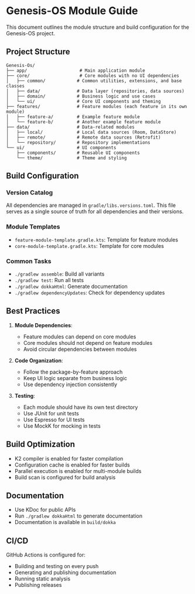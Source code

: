 # Genesis-OS Module Guide

This document outlines the module structure and build configuration for the Genesis-OS project.

## Project Structure

```
Genesis-Os/
├── app/                    # Main application module
├── core/                   # Core modules with no UI dependencies
│   ├── common/            # Common utilities, extensions, and base classes
│   ├── data/              # Data layer (repositories, data sources)
│   ├── domain/            # Business logic and use cases
│   └── ui/                # Core UI components and theming
├── features/              # Feature modules (each feature in its own module)
│   ├── feature-a/         # Example feature module
│   └── feature-b/         # Another example feature module
├── data/                  # Data-related modules
│   ├── local/             # Local data sources (Room, DataStore)
│   ├── remote/            # Remote data sources (Retrofit)
│   └── repository/        # Repository implementations
└── ui/                    # UI components
    ├── components/        # Reusable UI components
    └── theme/             # Theme and styling
```

## Build Configuration

### Version Catalog

All dependencies are managed in `gradle/libs.versions.toml`. This file serves as a single source of
truth for all dependencies and their versions.

### Module Templates

- `feature-module-template.gradle.kts`: Template for feature modules
- `core-module-template.gradle.kts`: Template for core modules

### Common Tasks

- `./gradlew assemble`: Build all variants
- `./gradlew test`: Run all tests
- `./gradlew dokkaHtml`: Generate documentation
- `./gradlew dependencyUpdates`: Check for dependency updates

## Best Practices

1. **Module Dependencies**:
    - Feature modules can depend on core modules
    - Core modules should not depend on feature modules
    - Avoid circular dependencies between modules

2. **Code Organization**:
    - Follow the package-by-feature approach
    - Keep UI logic separate from business logic
    - Use dependency injection consistently

3. **Testing**:
    - Each module should have its own test directory
    - Use JUnit for unit tests
    - Use Espresso for UI tests
    - Use MockK for mocking in tests

## Build Optimization

- K2 compiler is enabled for faster compilation
- Configuration cache is enabled for faster builds
- Parallel execution is enabled for multi-module builds
- Build scan is configured for build analysis

## Documentation

- Use KDoc for public APIs
- Run `./gradlew dokkaHtml` to generate documentation
- Documentation is available in `build/dokka`

## CI/CD

GitHub Actions is configured for:

- Building and testing on every push
- Generating and publishing documentation
- Running static analysis
- Publishing releases
